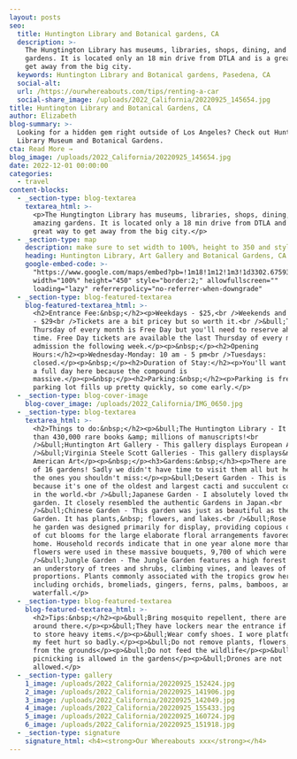 ```yaml
---
layout: posts
seo:
  title: Huntington Library and Botanical gardens, CA
  description: >-
    The Hungtington Library has museums, libraries, shops, dining, and amazing
    gardens. It is located only an 18 min drive from DTLA and is a great way to
    get away from the big city.
  keywords: Huntington Library and Botanical gardens, Pasedena, CA
  social-alt:
  url: /https://ourwhereabouts.com/tips/renting-a-car
  social-share_image: /uploads/2022_California/20220925_145654.jpg
title: Huntington Library and Botanical Gardens, CA
author: Elizabeth
blog-summary: >-
  Looking for a hidden gem right outside of Los Angeles? Check out Huntington
  Library Museum and Botanical Gardens.
cta: Read More →
blog_image: /uploads/2022_California/20220925_145654.jpg
date: 2022-12-01 00:00:00
categories:
  - travel
content-blocks:
  - _section-type: blog-textarea
    textarea_html: >-
      <p>The Hungtington Library has museums, libraries, shops, dining, and
      amazing gardens. It is located only a 18 min drive from DTLA and is a
      great way to get away from the big city.</p>
  - _section-type: map
    description: make sure to set width to 100%, height to 350 and style to border 2
    heading: Huntington Library, Art Gallery and Botanical Gardens, CA
    google-embed-code: >-
      "https://www.google.com/maps/embed?pb=!1m18!1m12!1m3!1d3302.6759350142556!2d-118.11709912457079!3d34.129045173128056!2m3!1f0!2f0!3f0!3m2!1i1024!2i768!4f13.1!3m3!1m2!1s0x80c2db4d02615c73%3A0xb328d70c295f1904!2sThe%20Huntington%20Library%2C%20Art%20Museum%2C%20and%20Botanical%20Gardens!5e0!3m2!1sen!2sil!4v1669881566476!5m2!1sen!2sil"
      width="100%" height="450" style="border:2;" allowfullscreen=""
      loading="lazy" referrerpolicy="no-referrer-when-downgrade"
  - _section-type: blog-featured-textarea
    blog-featured-textarea_html: >-
      <h2>Entrance Fee:&nbsp;</h2><p>Weekdays - $25,<br />Weekends and holidays
      - $29<br />Tickets are a bit pricey but so worth it.<br />&bull;The first
      Thursday of every month is Free Day but you'll need to reserve ahead of
      time. Free Day tickets are available the last Thursday of every month for
      admission the following week.</p><p>&nbsp;</p><h2>Opening
      Hours:</h2><p>Wednesday-Monday: 10 am - 5 pm<br />Tuesdays:
      closed.</p><p>&nbsp;</p><h2>Duration of Stay:</h2><p>You'll want to spend
      a full day here because the compound is
      massive.</p><p>&nbsp;</p><h2>Parking:&nbsp;</h2><p>Parking is free but the
      parking lot fills up pretty quickly, so come early.</p>
  - _section-type: blog-cover-image
    blog-cover_image: /uploads/2022_California/IMG_0650.jpg
  - _section-type: blog-textarea
    textarea_html: >-
      <h2>Things to do:&nbsp;</h2><p>&bull;The Huntington Library - It has more
      than 430,000 rare books &amp; millions of manuscripts!<br
      />&bull;Huntington Art Gallery - This gallery displays European Art<br
      />&bull;Virginia Steele Scott Galleries - This gallery displays&nbsp;
      American Art</p><p>&nbsp;</p><h3>Gardens:&nbsp;</h3><p>There are a total
      of 16 gardens! Sadly we didn't have time to visit them all but here are
      the ones you shouldn't miss:</p><p>&bull;Desert Garden - This is a must
      because it's one of the oldest and largest cacti and succulent collections
      in the world.<br />&bull;Japanese Garden - I absolutely loved the Japanese
      garden. It closely resembled the authentic Gardens in Japan.<br
      />&bull;Chinese Garden - This garden was just as beautiful as the Japanese
      Garden. It has plants,&nbsp; flowers, and lakes.<br />&bull;Rose Garden -
      he garden was designed primarily for display, providing copious quantities
      of cut blooms for the large elaborate floral arrangements favored in their
      home. Household records indicate that in one year alone more than 30,000
      flowers were used in these massive bouquets, 9,700 of which were roses.<br
      />&bull;Jungle Garden - The Jungle Garden features a high forest canopy,
      an understory of trees and shrubs, climbing vines, and leaves of giant
      proportions. Plants commonly associated with the tropics grow here,
      including orchids, bromeliads, gingers, ferns, palms, bamboos, and even a
      waterfall.</p>
  - _section-type: blog-featured-textarea
    blog-featured-textarea_html: >-
      <h2>Tips:&nbsp;</h2><p>&bull;Bring mosquito repellent, there are many
      around there.</p><p>&bull;They have lockers near the entrance if you need
      to store heavy items.</p><p>&bull;Wear comfy shoes. I wore platforms and
      my feet hurt so badly.</p><p>&bull;Do not remove plants, flowers, or fruit
      from the grounds</p><p>&bull;Do not feed the wildlife</p><p>&bull;No
      picnicking is allowed in the gardens</p><p>&bull;Drones are not
      allowed.</p>
  - _section-type: gallery
    1_image: /uploads/2022_California/20220925_152424.jpg
    2_image: /uploads/2022_California/20220925_141906.jpg
    3_image: /uploads/2022_California/20220925_142049.jpg
    4_image: /uploads/2022_California/20220925_155433.jpg
    5_image: /uploads/2022_California/20220925_160724.jpg
    6_image: /uploads/2022_California/20220925_151918.jpg
  - _section-type: signature
    signature_html: <h4><strong>Our Whereabouts xxx</strong></h4>
---
```

